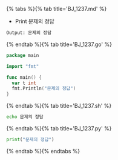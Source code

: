 {% tabs %}{% tab title='BJ_1237.md' %}

* Print 문제의 정답

```txt
Output: 문제의 정답
```

{% endtab %}{% tab title='BJ_1237.go' %}

```go
package main

import "fmt"

func main() {
  var t int
  fmt.Println("문제의 정답")
}
```

{% endtab %}{% tab title='BJ_1237.sh' %}

```sh
echo 문제의 정답
```

{% endtab %}{% tab title='BJ_1237.py' %}

```py
print("문제의 정답")
```

{% endtab %}{% endtabs %}
